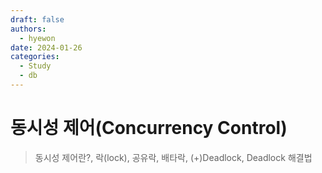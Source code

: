 ```yaml
---
draft: false
authors:
  - hyewon
date: 2024-01-26
categories:
  - Study
  - db
---
```

# 동시성 제어(Concurrency Control)
> 동시성 제어란?,  락(lock), 공유락, 배타락, (+)Deadlock, Deadlock 해결법
<!-- more -->